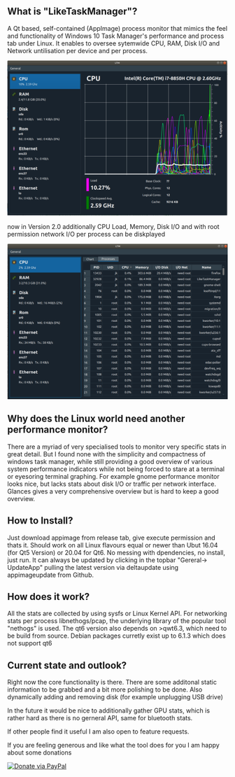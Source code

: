 ## What is "LikeTaskManager"?
A Qt based, self-contained (AppImage) process monitor that mimics the feel 
and functionality of Windows 10 Task Manager's performance and process tab under Linux.
It enables to oversee sytemwide CPU, RAM, Disk I/O and Network untilisation per device and per process.

![Alt text](ltm2.PNG?raw=true "UI Preview")

now in Version 2.0 additionally CPU Load, Memory, Disk I/O and with root permission network I/O per process can be diskplayed

![Alt text](ltm3.PNG?raw=true "UI Process list Preview")


## Why does the Linux world need another performance monitor? 

There are a myriad of very specialised tools to monitor very specific stats in great detail. But I found none
with the simplicity and compactness of windows task manager, while still providing a good overview of various system
performance indicators while not being forced to stare at a terminal or eyesoring terminal graphing. 
For example gnome performance monitor looks nice, but lacks stats about disk I/O or traffic per network interface. Glances 
gives a very comprehensive overview but is hard to keep a good overview.


## How to Install?  

Just download appimage from release tab, give execute permission and thats it. Should work on all Linux flavours equal or newer than 
Ubut 16.04 (for Qt5 Version) or 20.04 for Qt6. No messing with dpendencies, no install, just run.
It can always be updated by clicking in the topbar "Gereral-> UpdateApp" pulling the latest version via deltaupdate using appimageupdate from Github.


## How does it work?
All the stats are collected by using sysfs or Linux Kernel API. For networking stats per process  libnethogs/pcap, the underlying library of the popular tool "nethogs" is used. 
The qt6 version also depends on >qwt6.3, which need to be build from source. Debian packages curretly exist up to 6.1.3 which does not support qt6


## Current state and outlook?  
Right now the core functionality is there. 
There are some additonal static information to be grabbed and a bit more polishing to be done. 
Also dynamically adding and removing disk (for example unplugging USB drive)


In the future it would be nice to additionally gather GPU stats, which is rather hard as there is no gerneral API, same for bluetooth stats. 

If other people find it useful I am also open to feature requests.

If you are feeling generous and like what the tool does for you I am happy about some donations

[![Donate via PayPal](https://www.paypalobjects.com/en_US/i/btn/btn_donate_LG.gif)](https://www.paypal.com/donate/?hosted_button_id=WQSZJF7HXVF8N)


